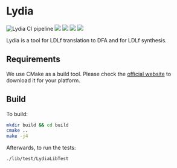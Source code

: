 # Lydia

![Lydia CI pipeline](https://github.com/whitemech/lydia/workflows/Lydia%20CI%20pipeline/badge.svg)
![](https://img.shields.io/badge/iso-c%2B%2B17-ff69b4)
[![](https://img.shields.io/badge/build-cmake-lightgrey)](cmake.org/)
[![](https://img.shields.io/badge/test-Catch2-yellow)](https://github.com/catchorg/Catch2/)
[![](https://img.shields.io/badge/license-LGPLv3%2B-blue)](./LICENSE)

Lydia is a tool for LDLf translation to DFA and for LDLf synthesis.

## Requirements

We use CMake as a build tool. Please 
check the [official website](https://cmake.org/)
to download it for your platform.

## Build

To build:

```bash
mkdir build && cd build
cmake ..
make -j4
```
Afterwards, to run the tests:
```
./lib/test/LydiaLibTest
```
